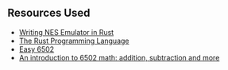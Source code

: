 ## Resources Used

- [Writing NES Emulator in Rust](https://bugzmanov.github.io/nes_ebook/chapter_1.html) 
- [The Rust Programming Language](https://doc.rust-lang.org/book/)
- [Easy 6502](https://skilldrick.github.io/easy6502/)
- [An introduction to 6502 math: addition, subtraction and more](https://retro64.altervista.org/blog/an-introduction-to-6502-math-addiction-subtraction-and-more/)

